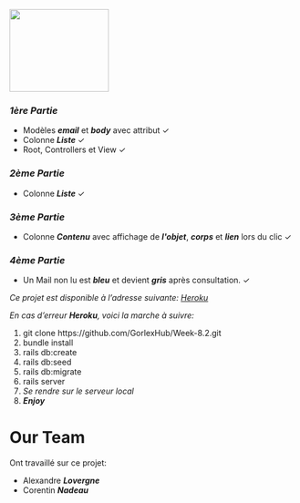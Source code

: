 

<img src="https://upload.wikimedia.org/wikipedia/commons/0/04/Ajax_logo.svg" 
height="145" width="174">


<h3> <em>1ère Partie</em> </h3>
<ul>
  <li>Modèles <em><strong>email</em></strong> et <em><strong>body</em></strong> avec attribut &#x2713;</a></li>
  <li>Colonne <em><strong>Liste</em></strong>	&#x2713;</a></li>
  <li>Root, Controllers et View </a>	&#x2713;</li>
</ul>

<h3> <em>2ème Partie</em> </h3>
<ul>
<li>Colonne <em><strong>Liste</em></strong>	&#x2713;</li>
</ul>
<h3> <em>3ème Partie</em> </h3>
<ul>
<li>Colonne <em><strong>Contenu</em></strong> avec affichage de <em><strong>l'objet</em></strong>, <em><strong>corps</em></strong> et <em><strong>lien</em></strong> lors du clic	&#x2713;</li>
</ul>
<h3> <em>4ème Partie</em> </h3>
<ul>
<li>Un Mail non lu est <em><strong>bleu</em></strong> et devient <em><strong>gris</em></strong> après consultation. 	&#x2713; </li>
</ul>
<p><em>Ce projet est disponible à l’adresse suivante:</em> <a href="https://ajaxio.herokuapp.com/"><em>Heroku</em></a></p>
<p><em>En cas d’erreur <strong>Heroku</strong>, voici la marche à suivre:</em></p>
<ol>
<li>git clone https://github.com/GorlexHub/Week-8.2.git</li>
<li>bundle install</li>
<li>rails db:create</li>
<li>rails db:seed</li>
<li>rails db:migrate</li>
<li>rails server</li>
<li><em>Se rendre sur le serveur local</em></li>
<li><em><strong>Enjoy</strong></em></li>
</ol>
<h1 id="our-team">Our Team</h1>
<p>Ont travaillé sur ce projet:</p>
<ul>
<li>Alexandre <em><strong>Lovergne</strong></em></li>
<li>Corentin <em><strong>Nadeau</strong></em></li>
</ul>
<pre><code></code></pre>


